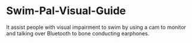 # Swim-Pal-Visual-Guide
It assist people with visual impairment to swim by using a cam to monitor and talking over Bluetooth to bone conducting earphones.
